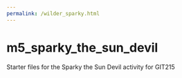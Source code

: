 ```yaml
---
permalink: /wilder_sparky.html
---
```


# m5_sparky_the_sun_devil
Starter files for the Sparky the Sun Devil activity for GIT215
